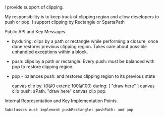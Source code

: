 I provide support of clipping.

My responsibility is to keep track of clipping region and allow developers to push or pop.
I support clipping by Rectangle or SpartaPath

Public API and Key Messages

- by:during: clips by a path or rectangle while performing a closure, once done restores previous clipping region. Takes care about possible unhandled exceptions within a block.
- push: clips by a path or rectangle. Every push: must be balanced with pop to restore clipping region.
- pop - balances push: and restores clipping region to its previous state

   canvas clip by: (0@0 extent: 100@100) during: [  "draw here" ]
   canvas clip push: aPath.
   "draw here"
   canvas clip pop.
 
Internal Representation and Key Implementation Points.


    Subclasses must implement pushRectangle: pushPath: and pop